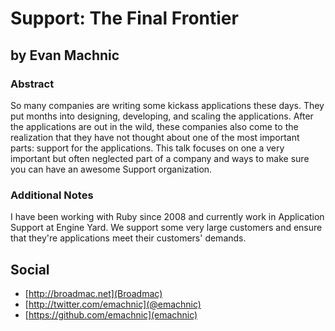 # Support: The Final Frontier #

## by Evan Machnic ##

### Abstract ###

So many companies are writing some kickass applications these days. They put
months into designing, developing, and scaling the applications. After the
applications are out in the wild, these companies also come to the realization
that they have not thought about one of the most important parts: support
for the applications. This talk focuses on one a very important but often
neglected part of a company and ways to make sure you can have an awesome
Support organization.

### Additional Notes ###

I have been working with Ruby since 2008 and currently work in Application
Support at Engine Yard. We support some very large customers and ensure
that they're applications meet their customers' demands.

## Social ##

* [http://broadmac.net](Broadmac)
* [http://twitter.com/emachnic](@emachnic)
* [https://github.com/emachnic](emachnic)
